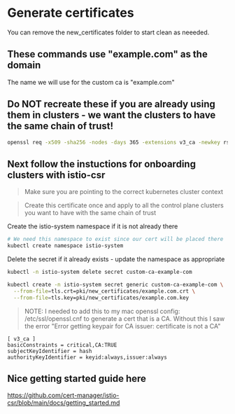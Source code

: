 # Generate certificates 
You can remove the new_certificates folder to start clean as neeeded.

## These commands use "example.com" as the domain
The name we will use for the custom ca is  "example.com"

## Do NOT recreate these if you are already using them in clusters - we want the clusters to have the same chain of trust!

```bash
openssl req -x509 -sha256 -nodes -days 365 -extensions v3_ca -newkey rsa:2048 -subj '/O=example Inc./CN=example.com' -keyout pki/new_certificates/example.com.key -out pki/new_certificates/example.com.crt
```

## Next follow the instuctions for onboarding clusters with istio-csr
> Make sure you are pointing to the correct kubernetes cluster context

> Create this certificate once and apply to all the control plane clusters you want to have with the same chain of trust

Create the istio-system namespace if it is not already there
```bash
# We need this namespace to exist since our cert will be placed there
kubectl create namespace istio-system

```

Delete the secret if it already exists - update the namespace as appropriate

```bash
kubectl -n istio-system delete secret custom-ca-example-com
```

```bash
kubectl create -n istio-system secret generic custom-ca-example-com \
  --from-file=tls.crt=pki/new_certificates/example.com.crt \
  --from-file=tls.key=pki/new_certificates/example.com.key

```

> NOTE: I needed to add this to my mac openssl config: /etc/ssl/openssl.cnf to generate a cert that is a CA.  Without this I saw the error "Error getting keypair for CA issuer: certificate is not a CA"

```console
[ v3_ca ]
basicConstraints = critical,CA:TRUE
subjectKeyIdentifier = hash
authorityKeyIdentifier = keyid:always,issuer:always
```
## Nice getting started guide here
https://github.com/cert-manager/istio-csr/blob/main/docs/getting_started.md

